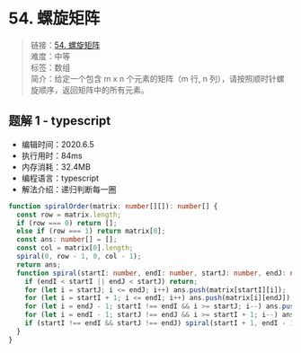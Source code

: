 # 54. 螺旋矩阵

> 链接：[54. 螺旋矩阵](https://leetcode-cn.com/problems/spiral-matrix/)  
> 难度：中等  
> 标签：数组  
> 简介：给定一个包含 m x n 个元素的矩阵（m 行, n 列），请按照顺时针螺旋顺序，返回矩阵中的所有元素。

## 题解 1 - typescript

- 编辑时间：2020.6.5
- 执行用时：84ms
- 内存消耗：32.4MB
- 编程语言：typescript
- 解法介绍：递归判断每一圈

```typescript
function spiralOrder(matrix: number[][]): number[] {
  const row = matrix.length;
  if (row === 0) return [];
  else if (row === 1) return matrix[0];
  const ans: number[] = [];
  const col = matrix[0].length;
  spiral(0, row - 1, 0, col - 1);
  return ans;
  function spiral(startI: number, endI: number, startJ: number, endJ: number): void {
    if (endI < startI || endJ < startJ) return;
    for (let i = startJ; i <= endJ; i++) ans.push(matrix[startI][i]);
    for (let i = startI + 1; i <= endI; i++) ans.push(matrix[i][endJ]);
    for (let i = endJ - 1; startI !== endI && i >= startJ; i--) ans.push(matrix[endI][i]);
    for (let i = endI - 1; startJ !== endJ && i >= startI + 1; i--) ans.push(matrix[i][startJ]);
    if (startI !== endI && startJ !== endJ) spiral(startI + 1, endI - 1, startJ + 1, endJ - 1);
  }
}
```

